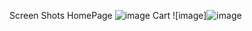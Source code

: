 Screen Shots  HomePage
![image](https://github.com/user-attachments/assets/49ca33e7-c015-43aa-8641-de4c36a66a3c)  Cart
![image]![image](https://github.com/user-attachments/assets/ca766573-ad38-488d-a754-03a97781ec7e)


